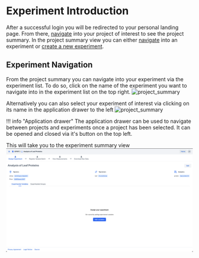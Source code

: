 # Experiment Introduction

After a successful login you will be redirected to your personal landing page.
From there, [navigate](#project-navigation) into your project of interest to see the project summary.
In the project summary view you can either [navigate](#experiment-navigation) into an experiment
or [create a new experiment](experiment_creation.md).

## Experiment Navigation

From the project summary you can navigate into your experiment via the experiment list.
To do so, click on the name of the experiment you want to navigate into 
in the experiment list on the top right.
![project_summary](images/project_summary.png)

Alternatively you can also select your experiment of interest via clicking on its name in the 
application drawer to the left
![project_summary](images/project_summary_with_drawer.png)

!!! info "Application drawer"
    The application drawer can be used to navigate between projects and experiments once a project has been selected.
    It can be opened and closed via it's button on the top left.

This will take you to the experiment summary view
![experiment_summary](images/experimental_summary_no_variables.png)
